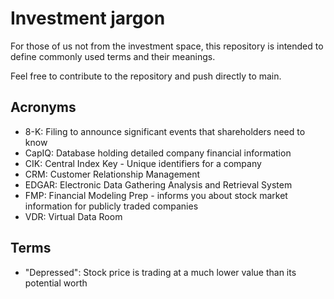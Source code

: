 # Investment jargon
For those of us not from the investment space, this repository is intended to define commonly used terms and their meanings.

Feel free to contribute to the repository and push directly to main.

## Acronyms
- 8-K: Filing to announce significant events that shareholders need to know
- CapIQ: Database holding detailed company financial information
- CIK: Central Index Key - Unique identifiers for a company
- CRM: Customer Relationship Management
- EDGAR: Electronic Data Gathering Analysis and Retrieval System
- FMP: Financial Modeling Prep - informs you about stock market information for publicly traded companies
- VDR: Virtual Data Room

## Terms
- "Depressed": Stock price is trading at a much lower value than its potential worth
